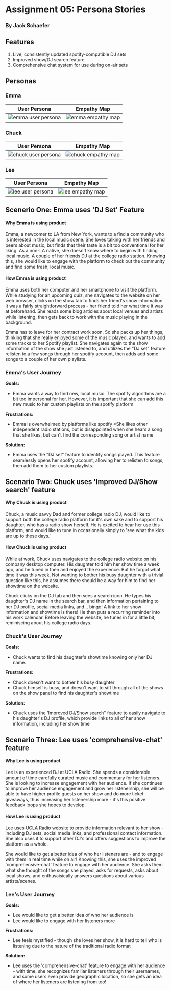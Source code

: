 # Assignment 05: Persona Stories

### By Jack Schaefer

## Features

1. Live, consistently updated spotify-compatible DJ sets
2. Improved show/DJ search feature
3. Comprehensive chat system for use during on-air sets

## Personas

### Emma

| User Persona  | Empathy Map |
| ------------- | ------------- |
| ![emma user persona](https://user-images.githubusercontent.com/56604738/81224895-3f213600-8f9d-11ea-835f-26acd56a3598.png)  | ![emma empathy map](https://user-images.githubusercontent.com/56604738/81224900-40eaf980-8f9d-11ea-8bd3-96d71ebe7675.png)|

### Chuck
| User Persona  | Empathy Map |
| ------------- | ------------- |
| ![chuck user persona](https://user-images.githubusercontent.com/56604738/81225378-fb7afc00-8f9d-11ea-84cc-85f8c05860ad.png) | ![chuck empathy map](https://user-images.githubusercontent.com/56604738/81232285-7564b280-8fa9-11ea-9254-cd44852ec0d2.png)|

### Lee
| User Persona  | Empathy Map |
| ------------- | ------------- |
| ![lee user persona](https://user-images.githubusercontent.com/56604738/81225385-003fb000-8f9e-11ea-8ad5-6d4d24f8d018.png) | ![lee empathy map](https://user-images.githubusercontent.com/56604738/81232277-7269c200-8fa9-11ea-880c-adea1dc8e803.png)|


## Scenerio One: Emma uses 'DJ Set' Feature

#### Why Emma is using product

Emma, a newcomer to LA from New York, wants to a find a community who is interested in the local music scene. She loves talking with her friends and peers about music, but finds that their taste is a bit too conventional for her liking. As a non-LA native, she doesn't know where to begin with finding local music. A couple of her friends DJ at the college radio station. Knowing this, she would like to engage with the platform to check out the community and find some fresh, local music.

#### How Emma is using product

Emma uses both her computer and her smartphone to visit the platform. While studying for an upcoming quiz, she navigates to the website on her web browser, clicks on the show tab to finds her friend's show information. It was a fairly straightforward process - her friend told her what time it was at beforehand. She reads some blog articles about local venues and artists while listening, then gets back to work with the music playing in the background.

Emma has to leave for her contract work soon. So she packs up her things, thinking that she really enjoyed some of the music played, and wants to add some tracks to her Spotify playlist. She navigates again to the show information of the show she just listened to, and utilizes the "DJ set" feature relisten to a few songs through her spotify account, then adds add some songs to a couple of her own playlists.

### Emma's User Journey

**Goals:**
* Emma wants a way to find new, local music. The spotify algorithms are a bit too impersonal for her. However, it is important that she can add this new music to her custom playlists on the spotify platform

**Frustrations:**
* Emma is overwhelmed by platforms like spotify 
*She likes other independent radio stations, but is disappointed when she hears a song that she likes, but can't find the corresponding song or artist name

**Solution:**
* Emma uses the "DJ set" feature to identify songs played. This feature seamlessly opens her spotify account, allowing her to relisten to songs, then add them to her custom playlists.


## Scenario Two: Chuck uses 'Improved DJ/Show search' feature

#### Why Chuck is using product

Chuck, a music savvy Dad and former college radio DJ, would like to support both the college radio platform for it's own sake and to support his daughter, who has a radio show herself. He is excited to hear her use this platform, and would like to tune in occasionally simply to 'see what the kids are up to these days.'

#### How Chuck is using product

While at work, Chuck uses navigates to the college radio website on his company desktop computer. His daughter told him her show time a week ago, and he tuned in then and enjoyed the experience. But he forgot what time it was this week. Not wanting to bother his busy daughter with a trivial question like this, he assumes there should be a way for him to find her showtime on the website.

Chuck clicks on the DJ tab and then sees a search icon. He types his daughter's DJ name in the search bar, and then information pertaining to her DJ profile, social media links, and... bingo! A link to her show information and showtime is there! He then puts a recurring reminder into his work calendar. Before leaving the website, he tunes in for a little bit, reminiscing about his college radio days.

### Chuck's User Journey

**Goals:**
* Chuck wants to find his daughter's showtime knowing only her DJ name.

**Frustrations:**
* Chuck doesn't want to bother his busy daughter
* Chuck himself is busy, and doesn't want to sift through all of the shows on the show panel to find his daughter's showtime

**Solution:**
* Chuck uses the 'Improved DJ/Show search" feature to easily navigate to his daughter's DJ profile, which provide links to all of her show information, including her show time

## Scenario Three: Lee uses 'comprehensive-chat' feature

#### Why Lee is using product

Lee is an experienced DJ at UCLA Radio. She spends a considerable amount of time carefully curated music and commentary for her listeners. She is looking to increase engagement with her audience. If she continues to improve her audience engagement and grow her listenership, she will be able to have higher profile guests on her show and do more ticket giveaways, thus increasing her listenership more - it's this positive feedback loops she hopes to develop.

#### How Lee is using product

Lee uses UCLA Radio website to provide information relevant to her show - including DJ sets, social media links, and professional contact information. She also uses it to support other DJ's and offers suggestions to improve the platform as a whole.

She would like to get a better idea of who her listeners are - and to engage with them in real time while on air! Knowing this, she uses the improved 'comprehensive-chat' feature to engage with her audience. She asks them what she thought of the songs she played, asks for requests, asks about local shows, and enthusaisically answers questions about various artists/scenes.

### Lee's User Journey

**Goals:**
* Lee would like to get a better idea of who her audience is
* Lee would like to engage with her listeners more

**Frustrations:**
* Lee feels mystified - though she loves her show, it is hard to tell who is listening due to the nature of the traditional radio format

**Solution:**
* Lee uses the 'comprehensive-chat' feature to engage with her audience - with time, she recognizes familiar listeners through their usernames, and some users even provide geographic location, so she gets an idea of where her listeners are listening from too!
